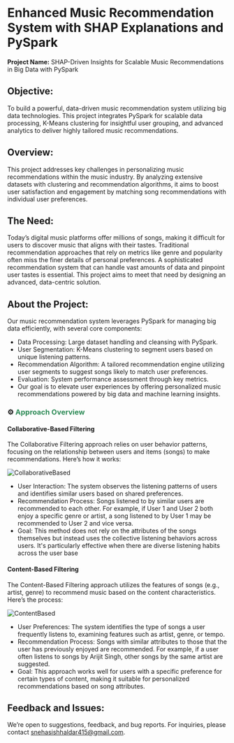 # Enhanced Music Recommendation System with SHAP Explanations and PySpark

**Project Name:** SHAP-Driven Insights for Scalable Music Recommendations in Big Data with PySpark

## Objective:
To build a powerful, data-driven music recommendation system utilizing big data technologies. This project integrates PySpark for scalable data processing, K-Means clustering for insightful user grouping, and advanced analytics to deliver highly tailored music recommendations.

## Overview:
This project addresses key challenges in personalizing music recommendations within the music industry. By analyzing extensive datasets with clustering and recommendation algorithms, it aims to boost user satisfaction and engagement by matching song recommendations with individual user preferences.

## The Need:
Today’s digital music platforms offer millions of songs, making it difficult for users to discover music that aligns with their tastes. Traditional recommendation approaches that rely on metrics like genre and popularity often miss the finer details of personal preferences. A sophisticated recommendation system that can handle vast amounts of data and pinpoint user tastes is essential. This project aims to meet that need by designing an advanced, data-centric solution.

## About the Project:
Our music recommendation system leverages PySpark for managing big data efficiently, with several core components:

- Data Processing: Large dataset handling and cleansing with PySpark.
- User Segmentation: K-Means clustering to segment users based on unique listening patterns.
- Recommendation Algorithm: A tailored recommendation engine utilizing user segments to suggest songs likely to match user preferences.
- Evaluation: System performance assessment through key metrics.
- Our goal is to elevate user experiences by offering personalized music recommendations powered by big data and machine learning insights.

### ⚙️ <span style="color:#2E8B57;">Approach Overview</span>

#### Collaborative-Based Filtering
The Collaborative Filtering approach relies on user behavior patterns, focusing on the relationship between users and items (songs) to make recommendations. Here’s how it works:

![CollaborativeBased](https://github.com/user-attachments/assets/0153ced1-03d2-4cc4-949e-c7cb788439ef)
- User Interaction: The system observes the listening patterns of users and identifies similar users based on shared preferences.
- Recommendation Process: Songs listened to by similar users are recommended to each other. For example, if User 1 and User 2 both enjoy a specific genre or artist, a song listened to by User 1 may be recommended to User 2 and vice versa.
- Goal: This method does not rely on the attributes of the songs themselves but instead uses the collective listening behaviors across users. It's particularly effective when there are diverse listening habits across the user base


#### Content-Based Filtering
The Content-Based Filtering approach utilizes the features of songs (e.g., artist, genre) to recommend music based on the content characteristics. Here’s the process:

![ContentBased](https://github.com/user-attachments/assets/2c534bab-7dc0-4101-b51a-540d2cdec4e8)
- User Preferences: The system identifies the type of songs a user frequently listens to, examining features such as artist, genre, or tempo.
- Recommendation Process: Songs with similar attributes to those that the user has previously enjoyed are recommended. For example, if a user often listens to songs by Arijit Singh, other songs by the same artist are suggested.
- Goal: This approach works well for users with a specific preference for certain types of content, making it suitable for personalized recommendations based on song attributes.

## Feedback and Issues:
We’re open to suggestions, feedback, and bug reports. For inquiries, please contact [snehasishhaldar415@gmail.com](mailto:snehasishhaldar415@gmail.com).

